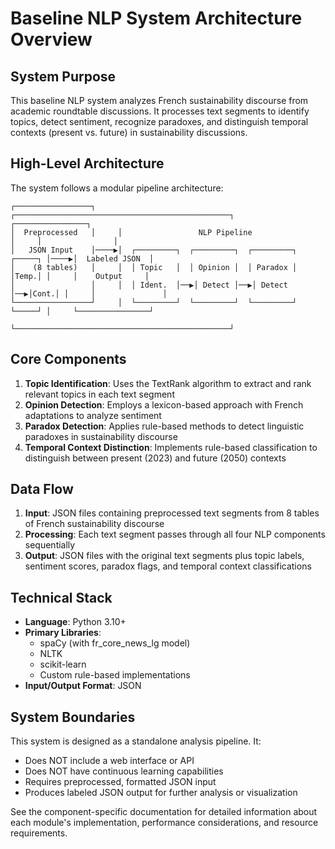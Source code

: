 # Baseline NLP System Architecture Overview

## System Purpose

This baseline NLP system analyzes French sustainability discourse from academic roundtable discussions. It processes text segments to identify topics, detect sentiment, recognize paradoxes, and distinguish temporal contexts (present vs. future) in sustainability discussions.

## High-Level Architecture

The system follows a modular pipeline architecture:

```
┌─────────────────┐     ┌────────────────────────────────────────────────┐     ┌────────────────┐
│  Preprocessed   │     │                 NLP Pipeline                   │     │                │
│   JSON Input    │────▶│  ┌─────────┐  ┌─────────┐  ┌─────────┐  ┌─────┐ │────▶│  Labeled JSON  │
│    (8 tables)   │     │  │ Topic   │  │ Opinion │  │ Paradox │  │Temp.│ │     │    Output     │
│                 │     │  │ Ident.  │──▶│ Detect │──▶│ Detect │──▶│Cont.│ │     │               │
└─────────────────┘     │  └─────────┘  └─────────┘  └─────────┘  └─────┘ │     └────────────────┘
                        └────────────────────────────────────────────────┘
```

## Core Components

1. **Topic Identification**: Uses the TextRank algorithm to extract and rank relevant topics in each text segment
2. **Opinion Detection**: Employs a lexicon-based approach with French adaptations to analyze sentiment
3. **Paradox Detection**: Applies rule-based methods to detect linguistic paradoxes in sustainability discourse
4. **Temporal Context Distinction**: Implements rule-based classification to distinguish between present (2023) and future (2050) contexts

## Data Flow

1. **Input**: JSON files containing preprocessed text segments from 8 tables of French sustainability discourse
2. **Processing**: Each text segment passes through all four NLP components sequentially
3. **Output**: JSON files with the original text segments plus topic labels, sentiment scores, paradox flags, and temporal context classifications

## Technical Stack

- **Language**: Python 3.10+
- **Primary Libraries**: 
  - spaCy (with fr_core_news_lg model)
  - NLTK
  - scikit-learn
  - Custom rule-based implementations
- **Input/Output Format**: JSON

## System Boundaries

This system is designed as a standalone analysis pipeline. It:
- Does NOT include a web interface or API
- Does NOT have continuous learning capabilities
- Requires preprocessed, formatted JSON input
- Produces labeled JSON output for further analysis or visualization

See the component-specific documentation for detailed information about each module's implementation, performance considerations, and resource requirements.